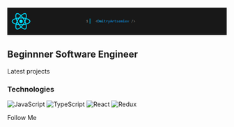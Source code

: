 [![Header](https://github.com/dArtsemyev/dArtsemyev/blob/main/assets/header.png)](https://www.linkedin.com/in/dmitry-artsemyev/)

## Beginnner Software Engineer

Latest projects

### Technologies
![JavaScript](https://img.shields.io/badge/-JavaScript-181F20?style=flat&logo=JavaScript&logoColor=red)
![TypeScript](https://img.shields.io/badge/-TypeScript-181F20?style=flat&logo=TypeScript&logoColor=3179C7)
![React](https://img.shields.io/badge/-React-181F20?style=flat&logo=react&logoColor=3179C7)
![Redux](https://img.shields.io/badge/-Redux-181F20?style=flat&logo=Redux&logoColor=green)

Follow Me